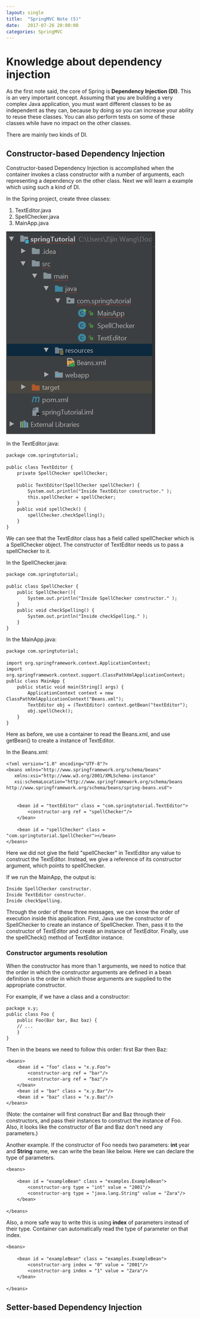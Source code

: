 ```yaml
---
layout: single
title:  "SpringMVC Note (5)"
date:   2017-07-26 20:00:00
categories: SpringMVC
---
```


# Knowledge about dependency injection #

As the first note said, the core of Spring is **Dependency Injection (DI)**. This is an very important concept. Assuming that you are building a very complex Java application, you must want different classes to be as independent as they can, because by doing so you can increase your ability to reuse these classes. You can also perform tests on some of these classes while have no impact on the other classes.

There are mainly two kinds of DI.

## Constructor-based Dependency Injection ##

Constructor-based Dependency Injection is accomplished when the container invokes a class constructor with a number of arguments, each representing a dependency on the other class. Next we will learn a example which using such a kind of DI.

In the Spring project, create three classes:
1.	TextEditor.java
2.	SpellChecker.java
3.	MainApp.java

![](https://raw.githubusercontent.com/zijinw/BlogPic/master/pictures/spring5-1.png)

In the TextEditor.java:

	package com.springtutorial;
	
	public class TextEditor {
    	private SpellChecker spellChecker;
		
    	public TextEditor(SpellChecker spellChecker) {
    	    System.out.println("Inside TextEditor constructor." );
    	    this.spellChecker = spellChecker;
    	}
    	public void spellCheck() {
    	    spellChecker.checkSpelling();
    	}
	}

We can see that the TextEditor class has a field called spellChecker which is a SpellChecker object. The constructor of TextEditor needs us to pass a spellChecker to it.

In the SpellChecker.java:

	package com.springtutorial;
	
	public class SpellChecker {
    	public SpellChecker(){
    	    System.out.println("Inside SpellChecker constructor." );
    	}
    	public void checkSpelling() {
    	    System.out.println("Inside checkSpelling." );
    	}
	}

In the MainApp.java:

	package com.springtutorial;
	
	import org.springframework.context.ApplicationContext;
	import org.springframework.context.support.ClassPathXmlApplicationContext;
	public class MainApp {
    	public static void main(String[] args) {
    	    ApplicationContext context = new ClassPathXmlApplicationContext("Beans.xml");
    	    TextEditor obj = (TextEditor) context.getBean("textEditor");
    	    obj.spellCheck();
    	}
	}

Here as before, we use a container to read the Beans.xml, and use getBean() to create a instance of TextEditor.

In the Beans.xml:

	<?xml version="1.0" encoding="UTF-8"?>
	<beans xmlns="http://www.springframework.org/schema/beans"
       xmlns:xsi="http://www.w3.org/2001/XMLSchema-instance"
       xsi:schemaLocation="http://www.springframework.org/schema/beans http://www.springframework.org/schema/beans/spring-beans.xsd">
	
	
    	<bean id = "textEditor" class = "com.springtutorial.TextEditor">
    	    <constructor-arg ref = "spellChecker"/>
    	</bean>
	
    	<bean id = "spellChecker" class = "com.springtutorial.SpellChecker"></bean>
	</beans>

Here we did not give the field "spellChecker" in TextEditor any value to construct the TextEditor. Instead, we give a reference of its constructor argument, which points to spellChecker.

If we run the MainApp, the output is:

    Inside SpellChecker constructor.
    Inside TextEditor constructor.
    Inside checkSpelling.

Through the order of these three messages, we can know the order of execution inside this application. First, Java use the constructor of SpellChecker to create an instance of SpellChecker. Then, pass it to the constructor of TextEditor and create an instance of TextEditor. Finally, use the spellCheck() method of TextEditor instance.

### Constructor arguments resolution
When the constructor has more than 1 arguments, we need to notice that the order in which the constructor arguments are defined in a bean definition is the order in which those arguments are supplied to the appropriate constructor.

For example, if we have a class and a constructor:

	package x.y;
    public class Foo {
    	public Foo(Bar bar, Baz baz) {
    	// ...
    	}
    }

Then in the beans we need to follow this order: first Bar then Baz:

	<beans>
    	<bean id = "foo" class = "x.y.Foo">
      		<constructor-arg ref = "bar"/>
      		<constructor-arg ref = "baz"/>
       	</bean>
       	<bean id = "bar" class = "x.y.Bar"/>
       	<bean id = "baz" class = "x.y.Baz"/>
    </beans>

(Note: the container will first construct Bar and Baz through their constructors, and pass their instances to construct the instance of Foo. Also, it looks like the constructor of Bar and Baz don't need any parameters.)

Another example. If the constructor of Foo needs two parameters: **int** year and **String** name, we can write the bean like below. Here we can declare the type of parameters.

    <beans>
    
    	<bean id = "exampleBean" class = "examples.ExampleBean">
    		<constructor-arg type = "int" value = "2001"/>
    		<constructor-arg type = "java.lang.String" value = "Zara"/>
    	</bean>
    
    </beans>

Also, a more safe way to write this is using **index** of parameters instead of their type. Container can automatically read the type of parameter on that index.

    <beans>
    
    	<bean id = "exampleBean" class = "examples.ExampleBean">
    		<constructor-arg index = "0" value = "2001"/>
    		<constructor-arg index = "1" value = "Zara"/>
    	</bean>
    
    </beans>

## Setter-based Dependency Injection ##